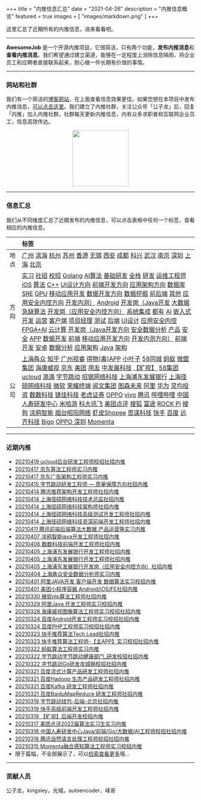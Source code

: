 +++
title = "内推信息汇总"
date = "2021-04-26"
description = "内推信息概览"
featured = true
images = [
    "images/markdown.png"
]
+++

这里汇总了近期所有的内推信息，进来看看吧。

<!--more-->
--- 

 

**AwesomeJob** 是一个开源内推项目，它很简洁，只有两个功能，**发布内推消息**和**查看内推消息**。我们希望通过建立渠道，能够在一定程度上消除信息隔阂，将企业员工和应聘者直接联系起来，耐心做一件长期有价值的事情。

---

### 网站和社群

我们有一个简洁的[博客网站](https://awesomejob.gitee.io/)，在上面查看信息效果更佳。如果您想在本项目中发布内推消息，[可以点击这里](https://wj.qq.com/s2/8043669/40c0)。我们建立了内推社群，关注公众号「公子龙」后，回复「内推」加入内推社群，社群每天更新内推信息，内有众多求职者和互联网企业员工，信息高效传达。

<div align=center><img src="https://img-blog.csdnimg.cn/20210306220847278.jpg?x-oss-process=type_ZmFuZ3poZW5naGVpdGk,shadow_10,text_aHR0cHM6Ly9ibG9nLmNzZG4ubmV0L0RvSmludGlhbg==,size_16,color_FFFFFF,t_70#pic_center" width="150"/></div>


--- 
### 信息汇总

我们从不同维度汇总了近期发布的内推信息，可以点击表格中任何一个标签，查看相应的内推信息。

||标签|
|:---:|:---|
|地点|[广州](https://awesomejob.gitee.io/tags/广州)  [滨海](https://awesomejob.gitee.io/tags/滨海)  [杭州](https://awesomejob.gitee.io/tags/杭州)  [苏州](https://awesomejob.gitee.io/tags/苏州)  [香港](https://awesomejob.gitee.io/tags/香港)  [无锡](https://awesomejob.gitee.io/tags/无锡)  [西安](https://awesomejob.gitee.io/tags/西安)  [成都](https://awesomejob.gitee.io/tags/成都)  [科兴](https://awesomejob.gitee.io/tags/科兴)  [武汉](https://awesomejob.gitee.io/tags/武汉)  [南京](https://awesomejob.gitee.io/tags/南京)  [深圳](https://awesomejob.gitee.io/tags/深圳)  [上海](https://awesomejob.gitee.io/tags/上海)  [北京](https://awesomejob.gitee.io/tags/北京)|
|方向|[实习](https://awesomejob.gitee.io/series/实习)  [社招](https://awesomejob.gitee.io/series/社招)  [校招](https://awesomejob.gitee.io/series/校招)	[Golang](https://awesomejob.gitee.io/categories/golang)  [AI算法](https://awesomejob.gitee.io/categories/ai算法)  [基础研发](https://awesomejob.gitee.io/categories/基础研发)  [全栈](https://awesomejob.gitee.io/categories/全栈)  [研发](https://awesomejob.gitee.io/categories/研发)  [运维工程师](https://awesomejob.gitee.io/categories/运维工程师)  [iOS](https://awesomejob.gitee.io/categories/ios)  [算法](https://awesomejob.gitee.io/categories/算法)  [C++](https://awesomejob.gitee.io/categories/c++)  [UI设计方向](https://awesomejob.gitee.io/categories/ui设计方向)  [前端开发方向](https://awesomejob.gitee.io/categories/前端开发方向)  [应用架构方向](https://awesomejob.gitee.io/categories/应用架构方向)  [数据库SRE](https://awesomejob.gitee.io/categories/数据库sre)  [GPU](https://awesomejob.gitee.io/categories/gpu)  [移动应用开发](https://awesomejob.gitee.io/categories/移动应用开发)  [数据开发方向](https://awesomejob.gitee.io/categories/数据开发方向)  [数据挖掘](https://awesomejob.gitee.io/categories/数据挖掘)  [前后端](https://awesomejob.gitee.io/categories/前后端)  [其他](https://awesomejob.gitee.io/categories/其他)  [应用安全内控方向](https://awesomejob.gitee.io/categories/应用安全内控方向)  [开发内测）](https://awesomejob.gitee.io/categories/开发内测）)  [Android](https://awesomejob.gitee.io/categories/android)  [开发岗（Java开发](https://awesomejob.gitee.io/categories/开发岗（java开发)  [大数据](https://awesomejob.gitee.io/categories/大数据)  [急缺算法](https://awesomejob.gitee.io/categories/急缺算法)  [开发岗（应用安全内控方向）](https://awesomejob.gitee.io/categories/开发岗（应用安全内控方向）)  [系统集成](https://awesomejob.gitee.io/categories/系统集成)  [都有](https://awesomejob.gitee.io/categories/都有)  [AI](https://awesomejob.gitee.io/categories/ai)  [嵌入式](https://awesomejob.gitee.io/categories/嵌入式)  [开发](https://awesomejob.gitee.io/categories/开发)  [运营](https://awesomejob.gitee.io/categories/运营)  [客户端](https://awesomejob.gitee.io/categories/客户端)  [项目经理](https://awesomejob.gitee.io/categories/项目经理)  [测试](https://awesomejob.gitee.io/categories/测试)  [后端](https://awesomejob.gitee.io/categories/后端)  [UI设计](https://awesomejob.gitee.io/categories/ui设计)  [应用安全内控](https://awesomejob.gitee.io/categories/应用安全内控)  [FPGA+AI](https://awesomejob.gitee.io/categories/fpga+ai)  [云计算](https://awesomejob.gitee.io/categories/云计算)  [开发岗（Java开发方向](https://awesomejob.gitee.io/categories/开发岗（java开发方向)  [安全数据分析](https://awesomejob.gitee.io/categories/安全数据分析)  [产品](https://awesomejob.gitee.io/categories/产品)  [安全](https://awesomejob.gitee.io/categories/安全)  [APP](https://awesomejob.gitee.io/categories/app)  [数据开发](https://awesomejob.gitee.io/categories/数据开发)  [前端](https://awesomejob.gitee.io/categories/前端)  [移动应用开发方向](https://awesomejob.gitee.io/categories/移动应用开发方向)  [开发内测方向）](https://awesomejob.gitee.io/categories/开发内测方向）)  [前端开发](https://awesomejob.gitee.io/categories/前端开发)  [安卓](https://awesomejob.gitee.io/categories/安卓)  [数据分析](https://awesomejob.gitee.io/categories/数据分析)  [应用架构](https://awesomejob.gitee.io/categories/应用架构)  [Java](https://awesomejob.gitee.io/categories/java)  [架构](https://awesomejob.gitee.io/categories/架构)|
|公司|[上海犇众](https://awesomejob.gitee.io/tags/上海犇众)  [知乎](https://awesomejob.gitee.io/tags/知乎)  [广州视睿](https://awesomejob.gitee.io/tags/广州视睿)  [得物(毒)APP](https://awesomejob.gitee.io/tags/得物(毒)app)  [小叶子](https://awesomejob.gitee.io/tags/小叶子)  [58同城](https://awesomejob.gitee.io/tags/58同城)  [蚂蚁](https://awesomejob.gitee.io/tags/蚂蚁)  [微盟集团](https://awesomejob.gitee.io/tags/微盟集团)  [海康威视](https://awesomejob.gitee.io/tags/海康威视)  [京东](https://awesomejob.gitee.io/tags/京东)  [美团](https://awesomejob.gitee.io/tags/美团)  [用友](https://awesomejob.gitee.io/tags/用友)  [中发展科技](https://awesomejob.gitee.io/tags/中发展科技)  [【旷视】](https://awesomejob.gitee.io/tags/【旷视】)  [58集团](https://awesomejob.gitee.io/tags/58集团)  [ucloud](https://awesomejob.gitee.io/tags/ucloud)  [滴滴](https://awesomejob.gitee.io/tags/滴滴)  [字节跳动](https://awesomejob.gitee.io/tags/字节跳动)  [招银网络科技](https://awesomejob.gitee.io/tags/招银网络科技)  [上海浦东发展银行](https://awesomejob.gitee.io/tags/上海浦东发展银行)  [上海径硕网络科技](https://awesomejob.gitee.io/tags/上海径硕网络科技)  [微软](https://awesomejob.gitee.io/tags/微软)  [荣耀终端](https://awesomejob.gitee.io/tags/荣耀终端)  [阅文集团](https://awesomejob.gitee.io/tags/阅文集团)  [图森未来](https://awesomejob.gitee.io/tags/图森未来)  [阿里](https://awesomejob.gitee.io/tags/阿里)  [华为](https://awesomejob.gitee.io/tags/华为)  [灵均投资](https://awesomejob.gitee.io/tags/灵均投资)  [数数科技](https://awesomejob.gitee.io/tags/数数科技)  [镁佳科技](https://awesomejob.gitee.io/tags/镁佳科技)  [老虎证券](https://awesomejob.gitee.io/tags/老虎证券)  [OPPO](https://awesomejob.gitee.io/tags/oppo)  [vivo](https://awesomejob.gitee.io/tags/vivo)  [腾讯](https://awesomejob.gitee.io/tags/腾讯)  [哔哩哔哩](https://awesomejob.gitee.io/tags/哔哩哔哩)  [中国人寿研发中心](https://awesomejob.gitee.io/tags/中国人寿研发中心)  [米哈游](https://awesomejob.gitee.io/tags/米哈游)  [科大讯飞](https://awesomejob.gitee.io/tags/科大讯飞)  [美团点评](https://awesomejob.gitee.io/tags/美团点评)  [搜狐](https://awesomejob.gitee.io/tags/搜狐)  [富途](https://awesomejob.gitee.io/tags/富途)  [ROCK Pi](https://awesomejob.gitee.io/tags/rock-pi)  [搜狗](https://awesomejob.gitee.io/tags/搜狗)  [涂鸦智能](https://awesomejob.gitee.io/tags/涂鸦智能)  [烟台昭阳网络](https://awesomejob.gitee.io/tags/烟台昭阳网络)  [虾皮Shopee](https://awesomejob.gitee.io/tags/虾皮shopee)  [思谋科技](https://awesomejob.gitee.io/tags/思谋科技)  [快手](https://awesomejob.gitee.io/tags/快手)  [百度](https://awesomejob.gitee.io/tags/百度)  [远齐科技](https://awesomejob.gitee.io/tags/远齐科技)  [Bigo](https://awesomejob.gitee.io/tags/bigo)  [OPPO 深圳](https://awesomejob.gitee.io/tags/oppo-深圳)  [Momenta](https://awesomejob.gitee.io/tags/momenta)|
--- 

### 近期内推 
- [20210419  ucloud后台研发工程师校招社招内推](https://awesomejob.gitee.io/posts/jobs/job_166)
- [20210417  京东算法工程师实习内推](https://awesomejob.gitee.io/posts/jobs/job_165)
- [20210417  京东广告架构工程师实习内推](https://awesomejob.gitee.io/posts/jobs/job_164)
- [20210415  字节跳动研发工程师 — 质量保障方向社招内推](https://awesomejob.gitee.io/posts/jobs/job_163)
- [20210414  腾讯推荐架构开发工程师社招内推](https://awesomejob.gitee.io/posts/jobs/job_162)
- [20210414  上海径硕网络科技技术总监社招内推](https://awesomejob.gitee.io/posts/jobs/job_161)
- [20210414  上海径硕网络科技架构师社招内推](https://awesomejob.gitee.io/posts/jobs/job_160)
- [20210414  上海径硕网络科技高级测试开发工程师社招内推](https://awesomejob.gitee.io/posts/jobs/job_159)
- [20210414  上海径硕网络科技资深前端开发工程师社招内推](https://awesomejob.gitee.io/posts/jobs/job_158)
- [20210411  腾讯前端后端算法大数据 产品运营等实习内推](https://awesomejob.gitee.io/posts/jobs/job_157)
- [20210407  涂鸦智能java开发工程师社招内推](https://awesomejob.gitee.io/posts/jobs/job_156)
- [20210406  数数科技前端开发工程师社招内推](https://awesomejob.gitee.io/posts/jobs/job_155)
- [20210405  上海浦东发展银行开发工程师社招内推](https://awesomejob.gitee.io/posts/jobs/job_154)
- [20210405  上海浦东发展银行开发工程师社招内推](https://awesomejob.gitee.io/posts/jobs/job_153)
- [20210405  上海浦东发展银行开发岗（应用安全内控方向）社招内推](https://awesomejob.gitee.io/posts/jobs/job_152)
- [20210404  上海犇众安全数据分析师实习内推](https://awesomejob.gitee.io/posts/jobs/job_151)
- [20210401  阿里JAVA开发 客户端开发 数据算法实习校招内推](https://awesomejob.gitee.io/posts/jobs/job_150)
- [20210401  美团小程序容器 Android/iOS/FE社招内推](https://awesomejob.gitee.io/posts/jobs/job_149)
- [20210330  微软nlp算法工程师社招内推](https://awesomejob.gitee.io/posts/jobs/job_148)
- [20210329  阿里Java 开发工程师实习校招内推](https://awesomejob.gitee.io/posts/jobs/job_147)
- [20210328  海康威视图像算法工程师实习校招社招内推](https://awesomejob.gitee.io/posts/jobs/job_146)
- [20210324  百度Android开发工程师实习校招社招内推](https://awesomejob.gitee.io/posts/jobs/job_145)
- [20210324  百度PHP工程师实习校招社招内推](https://awesomejob.gitee.io/posts/jobs/job_144)
- [20210323  快手推荐算法Tech Lead社招内推](https://awesomejob.gitee.io/posts/jobs/job_143)
- [20210323  快手推荐算法工程师-【主APP】实习校招社招内推](https://awesomejob.gitee.io/posts/jobs/job_142)
- [20210322  蚂蚁算法工程师实习内推](https://awesomejob.gitee.io/posts/jobs/job_141)
- [20210322  字节跳动字节跳动健康部门_研发校招社招内推](https://awesomejob.gitee.io/posts/jobs/job_140)
- [20210322  字节跳动Go研发攻城狮校招社招内推](https://awesomejob.gitee.io/posts/jobs/job_139)
- [20210321  百度流式计算产品研发工程师社招内推](https://awesomejob.gitee.io/posts/jobs/job_138)
- [20210321  百度Hadoop 生态产品研发工程师社招内推](https://awesomejob.gitee.io/posts/jobs/job_137)
- [20210321  百度Kafka 研发工程师社招内推](https://awesomejob.gitee.io/posts/jobs/job_136)
- [20210321  百度BaiduMapReduce 研发工程师社招内推](https://awesomejob.gitee.io/posts/jobs/job_135)
- [20210319  字节跳动钱包-后端-北京社招内推](https://awesomejob.gitee.io/posts/jobs/job_134)
- [20210319  快手高级前端开发工程师社招内推](https://awesomejob.gitee.io/posts/jobs/job_133)
- [20210319  【旷视】后端开发校招内推](https://awesomejob.gitee.io/posts/jobs/job_132)
- [20210317  美团点评2022届算法实习生实习内推](https://awesomejob.gitee.io/posts/jobs/job_131)
- [20210316  中国人寿研发中心Java/前端/Go/大数据/AI工程师校招社招内推](https://awesomejob.gitee.io/posts/jobs/job_130)
- [20210316  腾讯自然语言处理工程师校招社招内推](https://awesomejob.gitee.io/posts/jobs/job_129)
- [20210315  Momenta融合感知算法工程师实习校招内推](https://awesomejob.gitee.io/posts/jobs/job_128)
- 限于篇幅，不全部展示了，可以[检索查看更多](https://awesomejob.gitee.io/)哦...
--- 
### 贡献人员
公子龙，kingsley，光城，autoencoder，峰哥